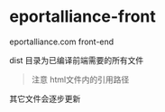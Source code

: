 # eportalliance-front
eportalliance.com front-end

dist 目录为已编译前端需要的所有文件
>注意 html文件内的引用路径

其它文件会逐步更新

